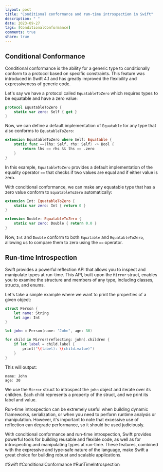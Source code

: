 ```yaml
---
layout: post
title: "Conditional conformance and run-time introspection in Swift"
description: " "
date: 2023-09-27
tags: [ConditionalConformance]
comments: true
share: true
---
```


## Conditional Conformance

Conditional conformance is the ability for a generic type to conditionally conform to a protocol based on specific constraints. This feature was introduced in Swift 4.1 and has greatly improved the flexibility and expressiveness of generic code.

Let's say we have a protocol called `EquatableToZero` which requires types to be equatable and have a zero value:

```swift
protocol EquatableToZero {
    static var zero: Self { get }
}
```

Now, we can define a default implementation of `Equatable` for any type that also conforms to `EquatableToZero`:

```swift
extension EquatableToZero where Self: Equatable {
    static func ==(lhs: Self, rhs: Self) -> Bool {
        return lhs == rhs && lhs == .zero
    }
}
```

In this example, `EquatableToZero` provides a default implementation of the equality operator `==` that checks if two values are equal and if either value is zero.

With conditional conformance, we can make any equatable type that has a zero value conform to `EquatableToZero` automatically:

```swift
extension Int: EquatableToZero {
    static var zero: Int { return 0 }
}

extension Double: EquatableToZero {
    static var zero: Double { return 0.0 }
}
```

Now, `Int` and `Double` conform to both `Equatable` and `EquatableToZero`, allowing us to compare them to zero using the `==` operator.

## Run-time Introspection

Swift provides a powerful reflection API that allows you to inspect and manipulate types at run-time. This API, built upon the `Mirror` struct, enables you to examine the structure and members of any type, including classes, structs, and enums.

Let's take a simple example where we want to print the properties of a given object:

```swift
struct Person {
    let name: String
    let age: Int
}

let john = Person(name: "John", age: 30)

for child in Mirror(reflecting: john).children {
    if let label = child.label {
        print("\(label): \(child.value)")
    }
}
```

This will output:

```
name: John
age: 30
```

We use the `Mirror` struct to introspect the `john` object and iterate over its children. Each child represents a property of the struct, and we print its label and value.

Run-time introspection can be extremely useful when building dynamic frameworks, serialization, or when you need to perform runtime analysis or manipulation. However, it's important to note that excessive use of reflection can degrade performance, so it should be used judiciously.

With conditional conformance and run-time introspection, Swift provides powerful tools for building reusable and flexible code, as well as for introspecting and manipulating types at run-time. These features, combined with the expressive and type-safe nature of the language, make Swift a great choice for building robust and scalable applications.

#Swift #ConditionalConformance #RunTimeIntrospection